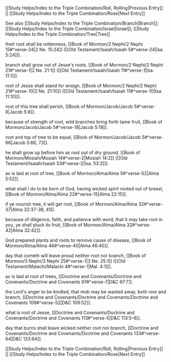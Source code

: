 [[Study Helps/Index to the Triple Combination/Roll, Rolling|Previous Entry]]  ||  [[Study Helps/Index to the Triple Combination/Rose|Next Entry]]

 See also [[Study Helps/Index to the Triple Combination/Branch|Branch]]; [[Study Helps/Index to the Triple Combination/Israel|Israel]]; [[Study Helps/Index to the Triple Combination/Tree|Tree]]

 their root shall be rottenness, [[Book of Mormon/2 Nephi/2 Nephi 15#^verse-24|2 Ne. 15:24]] ([[Old Testament/Isaiah/Isaiah 5#^verse-24|Isa. 5:24]]).

 branch shall grow out of Jesse's roots, [[Book of Mormon/2 Nephi/2 Nephi 21#^verse-1|2 Ne. 21:1]] ([[Old Testament/Isaiah/Isaiah 11#^verse-1|Isa. 11:1]]).

 root of Jesse shall stand for ensign, [[Book of Mormon/2 Nephi/2 Nephi 21#^verse-10|2 Ne. 21:10]] ([[Old Testament/Isaiah/Isaiah 11#^verse-10|Isa. 11:10]]).

 root of this tree shall perish, [[Book of Mormon/Jacob/Jacob 5#^verse-8|Jacob 5:8]].

 because of strength of root, wild branches bring forth tame fruit, [[Book of Mormon/Jacob/Jacob 5#^verse-18|Jacob 5:18]].

 root and top of tree to be equal, [[Book of Mormon/Jacob/Jacob 5#^verse-66|Jacob 5:66, 73]].

 he shall grow up before him as root out of dry ground, [[Book of Mormon/Mosiah/Mosiah 14#^verse-2|Mosiah 14:2]] ([[Old Testament/Isaiah/Isaiah 53#^verse-2|Isa. 53:2]]).

 ax is laid at root of tree, [[Book of Mormon/Alma/Alma 5#^verse-52|Alma 5:52]].

 what shall I do to be born of God, having wicked spirit rooted out of breast, [[Book of Mormon/Alma/Alma 22#^verse-15|Alma 22:15]].

 if ye nourish tree, it will get root, [[Book of Mormon/Alma/Alma 32#^verse-37|Alma 32:37-38, 41]].

 because of diligence, faith, and patience with word, that it may take root in you, ye shall pluck its fruit, [[Book of Mormon/Alma/Alma 32#^verse-42|Alma 32:42]].

 God prepared plants and roots to remove cause of disease, [[Book of Mormon/Alma/Alma 46#^verse-40|Alma 46:40]].

 day that cometh will leave proud neither root nor branch, [[Book of Mormon/3 Nephi/3 Nephi 25#^verse-1|3 Ne. 25:1]] ([[Old Testament/Malachi/Malachi 4#^verse-1|Mal. 4:1]]).

 ax is laid at root of trees, [[Doctrine and Covenants/Doctrine and Covenants/Doctrine and Covenants 97#^verse-7|D&C 97:7]].

 the Lord's anger to be kindled, that mob may be wasted away, both root and branch, [[Doctrine and Covenants/Doctrine and Covenants/Doctrine and Covenants 109#^verse-52|D&C 109:52]].

 what is root of Jesse, [[Doctrine and Covenants/Doctrine and Covenants/Doctrine and Covenants 113#^verse-5|D&C 113:5-6]].

 day that burns shall leave wicked neither root nor branch, [[Doctrine and Covenants/Doctrine and Covenants/Doctrine and Covenants 133#^verse-64|D&C 133:64]].

[[Study Helps/Index to the Triple Combination/Roll, Rolling|Previous Entry]]  ||  [[Study Helps/Index to the Triple Combination/Rose|Next Entry]]